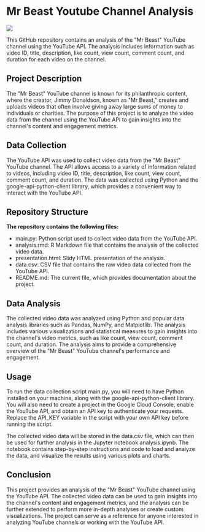 # Mr Beast Youtube Channel Analysis

![](https://ichef.bbci.co.uk/news/976/cpsprodpb/16621/production/_122718619_maxresdefault1.jpg.webp)

This GitHub repository contains an analysis of the "Mr Beast" YouTube channel using the YouTube API. The analysis includes information such as video ID, title, description, like count, view count, comment count, and duration for each video on the channel.

## Project Description

The "Mr Beast" YouTube channel is known for its philanthropic content, where the creator, Jimmy Donaldson, known as "Mr Beast," creates and uploads videos that often involve giving away large sums of money to individuals or charities. The purpose of this project is to analyze the video data from the channel using the YouTube API to gain insights into the channel's content and engagement metrics.

## Data Collection

The YouTube API was used to collect video data from the "Mr Beast" YouTube channel. The API allows access to a variety of information related to videos, including video ID, title, description, like count, view count, comment count, and duration. The data was collected using Python and the google-api-python-client library, which provides a convenient way to interact with the YouTube API.

## Repository Structure

**The repository contains the following files:**

+ main.py: Python script used to collect video data from the YouTube API.
+ analysis.rmd: R Markdown file that contains the analysis of the collected video data.
+ presentation.html: Slidy HTML presentation of the analysis.
+ data.csv: CSV file that contains the raw video data collected from the YouTube API.
+ README.md: The current file, which provides documentation about the project.

## Data Analysis

The collected video data was analyzed using Python and popular data analysis libraries such as Pandas, NumPy, and Matplotlib. The analysis includes various visualizations and statistical measures to gain insights into the channel's video metrics, such as like count, view count, comment count, and duration. The analysis aims to provide a comprehensive overview of the "Mr Beast" YouTube channel's performance and engagement.

## Usage

To run the data collection script main.py, you will need to have Python installed on your machine, along with the google-api-python-client library. You will also need to create a project in the Google Cloud Console, enable the YouTube API, and obtain an API key to authenticate your requests. Replace the API_KEY variable in the script with your own API key before running the script.

The collected video data will be stored in the data.csv file, which can then be used for further analysis in the Jupyter notebook analysis.ipynb. The notebook contains step-by-step instructions and code to load and analyze the data, and visualize the results using various plots and charts.

## Conclusion

This project provides an analysis of the "Mr Beast" YouTube channel using the YouTube API. The collected video data can be used to gain insights into the channel's content and engagement metrics, and the analysis can be further extended to perform more in-depth analyses or create custom visualizations. The project can serve as a reference for anyone interested in analyzing YouTube channels or working with the YouTube API.





